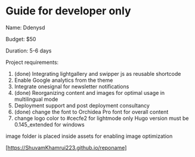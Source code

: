 # Guide for developer only

Name: Ddenysd

Budget: $50

Duration: 5-6 days

Project requirements:

1. (done) Integrating lightgallery and swipper js as reusable shortcode
2. Enable Google analytics from the theme
3. Integrate onesignal for newsletter notifications
4. (done) Reorganizing content and images for optimal usage in multilingual mode
5. Deployment support and post deployment consultancy
6. (done) change the font to Orchidea Pro font for overall content
7. change logo color to #cecfe2 for lightmode only
Hugo version must be 0.145_extended for windows

image folder is placed inside assets for enabling image optimization

[https://ShuvamKhamrui223.github.io/reponame]
